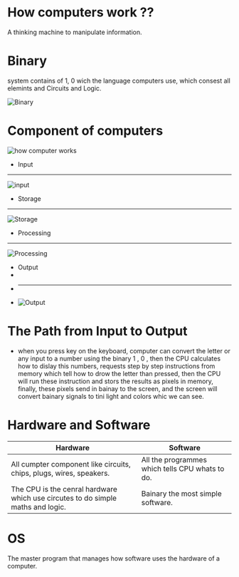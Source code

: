 # How computers work ??
A thinking machine to manipulate information.


# Binary 
 system contains of 1, 0 wich the language computers use, which consest all elemints and Circuits and Logic.

 ![Binary](https://i.ytimg.com/vi/jPj2MHAQgFs/maxresdefault.jpg)


# Component of computers


![how computer works](https://www.tutorialspoint.com/computer_concepts/images/components_of_computer.jpg)




* Input  
----------------------
![input](https://digitalworld839.com/wp-content/uploads/2020/06/10-Input-devices-of-computer.jpg)


* Storage
------------------------

![Storage](https://www.fujirumors.com/wp-content/uploads/2018/10/SanDisk.jpg)



* Processing

----------------------
![Processing](https://slideplayer.com/slide/5872845/19/images/7/Processing+Devices+Central+Processing+Unit+%28CPU%29.jpg)






* Output 
* 
* -----------------
* ![Output](https://miro.medium.com/max/640/0*iKDRSU4BJ3ZangGu.jpg)




# The Path from Input to Output
* when  you press key on the keyboard, computer can convert the letter or any input to a number using the binary 1 , 0 , then the CPU calculates how to dislay this numbers, requests step by step instructions from memory which tell how to drow the letter than pressed, then the CPU will run these instruction and stors the results as pixels in memory, finally, these pixels send in bainay to the screen, and the screen will convert bainary signals to tini light and colors whic we can see.

# Hardware and Software

|           Hardware                                                              |            Software                              |
|---------------------------------------------------------------------------------|--------------------------------------------------|
| All cumpter component like circuits, chips, plugs, wires, speakers.             |  All the programmes which tells CPU whats to do. |
| The CPU is the cenral hardware which use circutes to do simple maths and logic. |   Bainary the most simple software.              |


# OS 
The master program that manages how software uses the hardware of a computer.
                              
